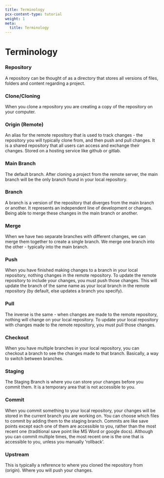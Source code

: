 ```yaml
---
title: Terminology
pcx-content-type: tutorial
weight: 1
meta:
  title: Terminology
---
```


# Terminology

### Repository

A repository can be thought of as a directory that stores all versions of files, folders and content regarding a project.

### Clone/Cloning

When you clone a repository you are creating a copy of the repository on your computer.

### Origin (Remote)

An alias for the remote repository that is used to track changes - the repository you will typically clone from, and then push and pull changes. It is a shared repository that all users can access and exchange their changes. Stored on a hosting service like github or gitlab.

### Main Branch

The default branch. After cloning a project from the remote server, the main branch will be the only branch found in your local repository.

### Branch

A branch is a version of the repository that diverges from the main branch or another. It represents an independent line of development or changes. Being able to merge these changes in the main branch or another.

### Merge

When we have two separate branches with different changes, we can merge them together to create a single branch. We merge one branch into the other - typically into the main branch.

### Push

When you have finished making changes to a branch in your local repository, nothing changes in the remote repository. To update the remote repository to include your changes, you must push those changes. This will update the branch of the same name as your local branch in the remote repository (by default, else updates a branch you specify).

### Pull

The inverse is the same - when changes are made to the remote repository, nothing will change on your local repository. To update your local repository with changes made to the remote repository, you must pull those changes.

### Checkout

When you have multiple branches in your local repository, you can checkout a branch to see the changes made to that branch. Basically, a way to switch between branches.

### Staging

The Staging Branch is where you can store your changes before you commit them. It is a temporary area that is not accessible to you.

### Commit

When you commit something to your local repository, your changes will be stored in the current branch you are working on. You can choose which files to commit by adding them to the staging branch. Commits are like save points except each one of them are accessible to you, rather than the most recent one (traditional save point like MS Word or google docs). Although you can commit multiple times, the most recent one is the one that is accessible to you, unless you manually 'rollback'.

### Upstream
This is typically a reference to where you cloned the repository from (origin). Where you will push your changes.
